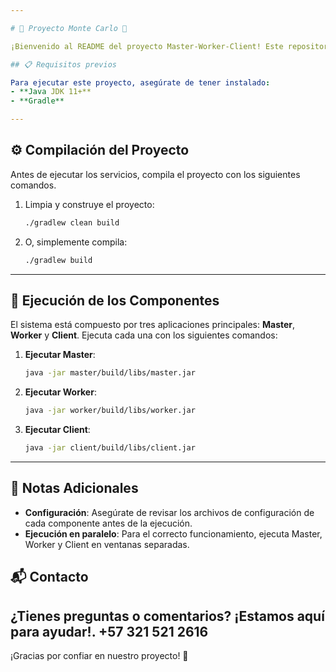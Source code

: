 ```yaml
---

# 🌟 Proyecto Monte Carlo 🌟

¡Bienvenido al README del proyecto Master-Worker-Client! Este repositorio contiene las instrucciones necesarias para compilar y ejecutar cada componente del sistema. A continuación, encontrarás todos los pasos para ponerlo en marcha. ¡Esperamos que disfrutes explorando y probando el proyecto! 🚀

## 📋 Requisitos previos

Para ejecutar este proyecto, asegúrate de tener instalado:
- **Java JDK 11+** 
- **Gradle**

---
```


## ⚙️ Compilación del Proyecto

Antes de ejecutar los servicios, compila el proyecto con los siguientes comandos.

1. Limpia y construye el proyecto:
   ```bash
   ./gradlew clean build
   ```

2. O, simplemente compila:
   ```bash
   ./gradlew build
   ```

---

## 🚀 Ejecución de los Componentes

El sistema está compuesto por tres aplicaciones principales: **Master**, **Worker** y **Client**. Ejecuta cada una con los siguientes comandos:

1. **Ejecutar Master**:
   ```bash
   java -jar master/build/libs/master.jar
   ```

2. **Ejecutar Worker**:
   ```bash
   java -jar worker/build/libs/worker.jar
   ```

3. **Ejecutar Client**:
   ```bash
   java -jar client/build/libs/client.jar
   ```

---

## 📝 Notas Adicionales

- **Configuración**: Asegúrate de revisar los archivos de configuración de cada componente antes de la ejecución.
- **Ejecución en paralelo**: Para el correcto funcionamiento, ejecuta Master, Worker y Client en ventanas separadas.

## 📬 Contacto

¿Tienes preguntas o comentarios? ¡Estamos aquí para ayudar!.
+57 321 521 2616
---

¡Gracias por confiar en nuestro proyecto! 🧩
